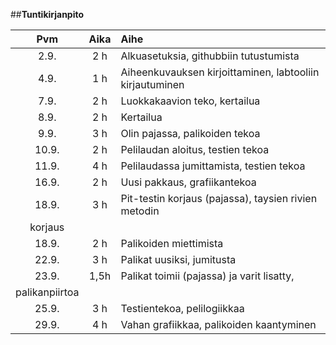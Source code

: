 

##**Tuntikirjanpito**

| Pvm | Aika | Aihe |
|:---:|:----:|:---- |
| 2.9.| 2 h  | Alkuasetuksia, githubbiin tutustumista|
| 4.9.| 1 h  | Aiheenkuvauksen kirjoittaminen, labtooliin kirjautuminen|
| 7.9.| 2 h  | Luokkakaavion teko, kertailua |
| 8.9.| 2 h  | Kertailua |
| 9.9.| 3 h  | Olin pajassa, palikoiden tekoa|
| 10.9.| 2 h | Pelilaudan aloitus, testien tekoa|
| 11.9.| 4 h | Pelilaudassa jumittamista, testien tekoa|
| 16.9.| 2 h | Uusi pakkaus, grafiikantekoa|
| 18.9.| 3 h | Pit-testin korjaus (pajassa), taysien rivien metodin 
korjaus|
| 18.9. | 2 h | Palikoiden miettimista|
| 22.9. | 3 h | Palikat uusiksi, jumitusta|
| 23.9. | 1,5h | Palikat toimii (pajassa) ja varit lisatty, 
palikanpiirtoa |
| 25.9. | 3 h | Testientekoa, pelilogiikkaa |
| 29.9. | 4 h | Vahan grafiikkaa, palikoiden kaantyminen |
